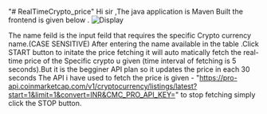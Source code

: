 "# RealTimeCrypto_price" 
Hi sir ,The java application is Maven Built the frontend  is given below .
![Display](https://github.com/JAYAPRAKASHMM/RealTimeCrypto_price/assets/113834605/f7e88349-9f0c-4030-af39-d00df87abacb)

The name feild is the input feild that requires the specific Crypto currency name.(CASE SENSITIVE)
After entering the name available in the table .Click START button to initate the price fetching it will auto matically fetch the real-time price of the Specific crypto u given (time interval of fetching is 5 seconds).But it is the begginer API plan so it updates the price in each 30 seconds
The API i have used to fetch the price is given -
"https://pro-api.coinmarketcap.com/v1/cryptocurrency/listings/latest?start=1&limit=1&convert=INR&CMC_PRO_API_KEY="
to stop fetching simply click the STOP button.
